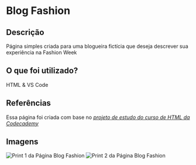 # Blog Fashion

## Descrição

Página simples criada para uma blogueira fictícia que deseja descrever sua experiência na Fashion Week

## O que foi utilizado?

HTML & VS Code

## Referências

Essa página foi criada com base no <a href="https://www.codecademy.com/courses/learn-html/projects/html-fashion-blog" target="_blank"><em>projeto de estudo do curso de HTML da Codecademy</em></a>

## Imagens

![Print 1 da Página Blog Fashion](/img/blog-fashion1.png)
![Print 2 da Página Blog Fashion](/img/blog-fashion2.png)
